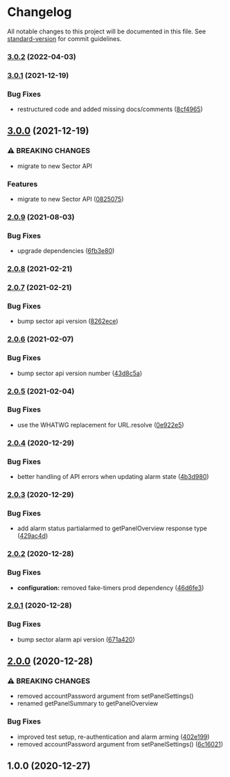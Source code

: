 # Changelog

All notable changes to this project will be documented in this file. See [standard-version](https://github.com/conventional-changelog/standard-version) for commit guidelines.

### [3.0.2](https://github.com/jorgenkg/nodejs-sector-alarm/compare/v3.0.1...v3.0.2) (2022-04-03)

### [3.0.1](https://github.com/jorgenkg/nodejs-sector-alarm/compare/v3.0.0...v3.0.1) (2021-12-19)


### Bug Fixes

* restructured code and added missing docs/comments ([8cf4965](https://github.com/jorgenkg/nodejs-sector-alarm/commit/8cf4965eb8fa6e7aef25ca010dce6a5556737b28))

## [3.0.0](https://github.com/jorgenkg/nodejs-sector-alarm/compare/v2.0.9...v3.0.0) (2021-12-19)


### ⚠ BREAKING CHANGES

* migrate to new Sector API

### Features

* migrate to new Sector API ([0825075](https://github.com/jorgenkg/nodejs-sector-alarm/commit/0825075c5f588da66a7b68b800f0115882be9fa9))

### [2.0.9](https://github.com/jorgenkg/nodejs-sector-alarm/compare/v2.0.8...v2.0.9) (2021-08-03)


### Bug Fixes

* upgrade dependencies ([6fb3e80](https://github.com/jorgenkg/nodejs-sector-alarm/commit/6fb3e80d40e400817ce3c53691731ba7b05f0c76))

### [2.0.8](https://github.com/jorgenkg/nodejs-sector-alarm/compare/v2.0.7...v2.0.8) (2021-02-21)

### [2.0.7](https://github.com/jorgenkg/nodejs-sector-alarm/compare/v2.0.6...v2.0.7) (2021-02-21)


### Bug Fixes

* bump sector api version ([8262ece](https://github.com/jorgenkg/nodejs-sector-alarm/commit/8262eced1864e4638336623296e48242dd241ae5))

### [2.0.6](https://github.com/jorgenkg/nodejs-sector-alarm/compare/v2.0.5...v2.0.6) (2021-02-07)


### Bug Fixes

* bump sector api version number ([43d8c5a](https://github.com/jorgenkg/nodejs-sector-alarm/commit/43d8c5a60fbbdd8492defd03638d0e0953612202))

### [2.0.5](https://github.com/jorgenkg/nodejs-sector-alarm/compare/v2.0.4...v2.0.5) (2021-02-04)


### Bug Fixes

* use the WHATWG replacement for URL.resolve ([0e922e5](https://github.com/jorgenkg/nodejs-sector-alarm/commit/0e922e5a647e6b1f54b01b35f0fb5fbc84ab9f0a))

### [2.0.4](https://github.com/jorgenkg/nodejs-sector-alarm/compare/v2.0.3...v2.0.4) (2020-12-29)


### Bug Fixes

* better handling of API errors when updating alarm state ([4b3d980](https://github.com/jorgenkg/nodejs-sector-alarm/commit/4b3d98069170728cea5abb2058b75e19b9b74d40))

### [2.0.3](https://github.com/jorgenkg/nodejs-sector-alarm/compare/v2.0.2...v2.0.3) (2020-12-29)


### Bug Fixes

* add alarm status partialarmed to getPanelOverview response type ([429ac4d](https://github.com/jorgenkg/nodejs-sector-alarm/commit/429ac4d553f9eeabf8b5bb4ac9c5576a2e1e6bed))

### [2.0.2](https://github.com/jorgenkg/nodejs-sector-alarm/compare/v2.0.1...v2.0.2) (2020-12-28)


### Bug Fixes

* **configuration:** removed fake-timers prod dependency ([46d6fe3](https://github.com/jorgenkg/nodejs-sector-alarm/commit/46d6fe3169f78194d5367f314b13cedf485b07f2))

### [2.0.1](https://github.com/jorgenkg/nodejs-sector-alarm/compare/v2.0.0...v2.0.1) (2020-12-28)


### Bug Fixes

* bump sector alarm api version ([671a420](https://github.com/jorgenkg/nodejs-sector-alarm/commit/671a4209278d9f4e3fefed439c7390057dcd8769))

## [2.0.0](https://github.com/jorgenkg/nodejs-sector-alarm/compare/v1.0.0...v2.0.0) (2020-12-28)


### ⚠ BREAKING CHANGES

* removed accountPassword argument from setPanelSettings()
* renamed getPanelSummary to getPanelOverview

### Bug Fixes

* improved test setup, re-authentication and alarm arming ([402e199](https://github.com/jorgenkg/nodejs-sector-alarm/commit/402e19945875d804211ca073f5c10e45ee6a067c))
* removed accountPassword argument from setPanelSettings() ([6c16021](https://github.com/jorgenkg/nodejs-sector-alarm/commit/6c160212a893b2499b1528d0d19cbb3acb73bb7b))

## 1.0.0 (2020-12-27)
